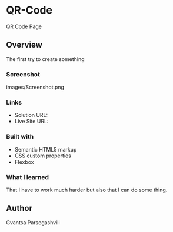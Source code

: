 # QR-Code
QR Code Page
## Overview
The first try to create something

### Screenshot
images/Screenshot.png

### Links

- Solution URL: 
- Live Site URL: 

### Built with

- Semantic HTML5 markup
- CSS custom properties
- Flexbox

### What I learned

That I have to work much harder but also that I can do some thing.

## Author

Gvantsa Parsegashvili
